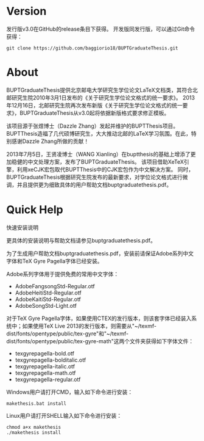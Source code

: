 Version
==================
发行版v3.0在GitHub的release条目下获得。
开发版同发行版，可以通过Git命令获得：

    git clone https://github.com/baggiorio18/BUPTGraduateThesis.git

About
==================
BUPTGraduateThesis提供北京邮电大学研究生学位论文LaTeX文档类，其符合北邮研究生院2010年3月1日发布的《关于研究生学位论文格式的统一要求》。
2013年12月16日，北邮研究生院再次发布新版《关于研究生学位论文格式的统一要求》，BUPTGraduateThesis从v3.0起将依据新版格式要求修正模板。

该项目源于张煜博士（Dazzle Zhang）发起并维护的BUPTThesis项目。BUPTThesis造福了几代硕博研究生，大大推动北邮的LaTeX学习氛围。在此，特别感谢Dazzle Zhang所做的贡献！

2013年7月5日，王贤凌博士（WANG Xianling）在buptthesis的基础上增添了更加稳健的中文处理方案，发布了BUPTGraduateThesis。
该项目借助XeTeX引擎，利用xeCJK宏包取代BUPTThesis中的CJK宏包作为中文解决方案。
同时，BUPTGraduateThesis根据研究生院发布的最新要求，对学位论文格式进行微调，并且提供更为细致具体的用户帮助文档buptgraduatethesis.pdf。

Quick Help
==================
快速安装说明

更具体的安装说明与帮助文档请参见buptgraduatethesis.pdf。

为了生成用户帮助文档buptgraduatethesis.pdf，安装前请保证Adobe系列中文字体和TeX Gyre Pagella字体已经安装。

Adobe系列字体用于提供免费的常用中文字体：
*  AdobeFangsongStd-Regular.otf
*  AdobeHeitiStd-Regular.otf
*  AdobeKaitiStd-Regular.otf
*  AdobeSongStd-Light.otf

对于TeX Gyre Pagella字体，如果使用CTEX的发行版本，则该套字体已经装入系统中；如果使用TeX Live 2013的发行版本，则需要从"~/texmf-dist/fonts/opentype/public/tex-gyre"和"~/texmf-dist/fonts/opentype/public/tex-gyre-math"这两个文件夹获得如下字体文件：
*  texgyrepagella-bold.otf
*  texgyrepagella-bolditalic.otf
*  texgyrepagella-italic.otf
*  texgyrepagella-math.otf
*  texgyrepagella-regular.otf

Windows用户请打开CMD，输入如下命令进行安装：

    makethesis.bat install

Linux用户请打开SHELL输入如下命令进行安装：

    chmod a+x makethesis
    ./makethesis install
